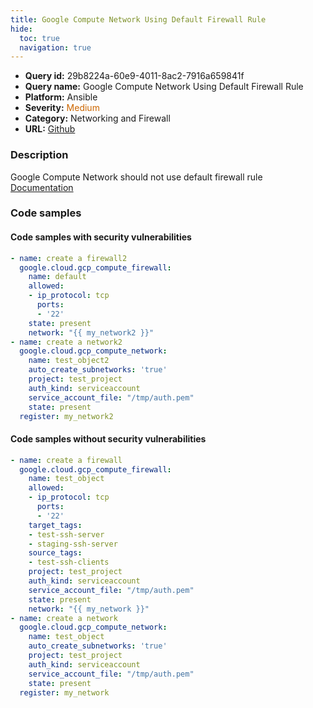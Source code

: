 ```yaml
---
title: Google Compute Network Using Default Firewall Rule
hide:
  toc: true
  navigation: true
---
```


<style>
  .highlight .hll {
    background-color: #ff171742;
  }
  .md-content {
    max-width: 1100px;
    margin: 0 auto;
  }
</style>

-   **Query id:** 29b8224a-60e9-4011-8ac2-7916a659841f
-   **Query name:** Google Compute Network Using Default Firewall Rule
-   **Platform:** Ansible
-   **Severity:** <span style="color:#C60">Medium</span>
-   **Category:** Networking and Firewall
-   **URL:** [Github](https://github.com/Checkmarx/kics/tree/master/assets/queries/ansible/gcp/google_compute_network_using_default_firewall_rule)

### Description
Google Compute Network should not use default firewall rule<br>
[Documentation](https://docs.ansible.com/ansible/latest/collections/google/cloud/gcp_compute_firewall_module.html#parameter-name)

### Code samples
#### Code samples with security vulnerabilities
```yaml title="Postitive test num. 1 - yaml file" hl_lines="11"
- name: create a firewall2
  google.cloud.gcp_compute_firewall:
    name: default
    allowed:
    - ip_protocol: tcp
      ports:
      - '22'
    state: present
    network: "{{ my_network2 }}"
- name: create a network2
  google.cloud.gcp_compute_network:
    name: test_object2
    auto_create_subnetworks: 'true'
    project: test_project
    auth_kind: serviceaccount
    service_account_file: "/tmp/auth.pem"
    state: present
  register: my_network2

```


#### Code samples without security vulnerabilities
```yaml title="Negative test num. 1 - yaml file"
- name: create a firewall
  google.cloud.gcp_compute_firewall:
    name: test_object
    allowed:
    - ip_protocol: tcp
      ports:
      - '22'
    target_tags:
    - test-ssh-server
    - staging-ssh-server
    source_tags:
    - test-ssh-clients
    project: test_project
    auth_kind: serviceaccount
    service_account_file: "/tmp/auth.pem"
    state: present
    network: "{{ my_network }}"
- name: create a network
  google.cloud.gcp_compute_network:
    name: test_object
    auto_create_subnetworks: 'true'
    project: test_project
    auth_kind: serviceaccount
    service_account_file: "/tmp/auth.pem"
    state: present
  register: my_network

```
